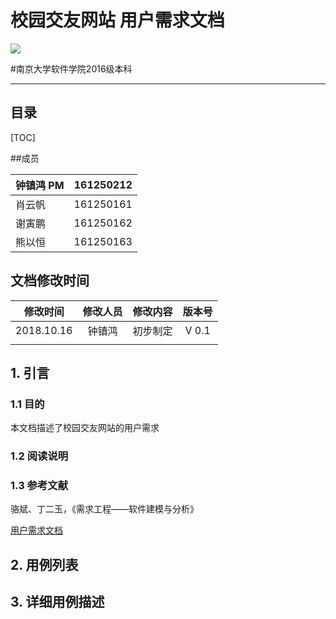 # 校园交友网站 用户需求文档

![](/home/songzi/文档/my_github/DemandDocument/第一阶段前景范围文档/logo.png)

#南京大学软件学院2016级本科 

------



## 目录

[TOC]

##成员

| 钟镇鸿 PM | 161250212 |
| --------- | --------- |
| 肖云帆    | 161250161 |
| 谢寅鹏    | 161250162 |
| 熊以恒    | 161250163 |

## 文档修改时间

|  修改时间  | 修改人员 | 修改内容 | 版本号 |
| :--------: | :------: | :------: | :----: |
| 2018.10.16 |  钟镇鸿  | 初步制定 | V 0.1  |
|            |          |          |        |

## 1. 引言

### 1.1 目的

本文档描述了校园交友网站的用户需求

### 1.2 阅读说明

### 1.3 参考文献

骆斌、丁二玉，《需求工程——软件建模与分析》

[用户需求文档](https://github.com/Cee/c0896-Requirement-Engineering/blob/master/Lab2/%E7%94%A8%E4%BE%8B%E6%96%87%E6%A1%A3.pdf)



## 2. 用例列表

## 3. 详细用例描述



